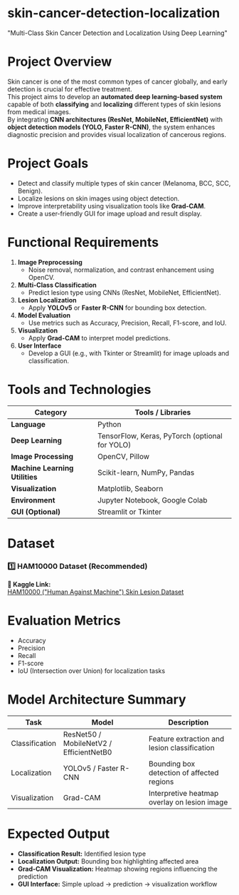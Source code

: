 # skin-cancer-detection-localization
"Multi-Class Skin Cancer Detection and Localization Using Deep Learning"

# Project Overview

Skin cancer is one of the most common types of cancer globally, and early detection is crucial for effective treatment.  
This project aims to develop an **automated deep learning-based system** capable of both **classifying** and **localizing** different types of skin lesions from medical images.  
By integrating **CNN architectures (ResNet, MobileNet, EfficientNet)** with **object detection models (YOLO, Faster R-CNN)**, the system enhances diagnostic precision and provides visual localization of cancerous regions.

# Project Goals

- Detect and classify multiple types of skin cancer (Melanoma, BCC, SCC, Benign).
- Localize lesions on skin images using object detection.
- Improve interpretability using visualization tools like **Grad-CAM**.
- Create a user-friendly GUI for image upload and result display.

# Functional Requirements
1. **Image Preprocessing**
   - Noise removal, normalization, and contrast enhancement using OpenCV.
2. **Multi-Class Classification**
   - Predict lesion type using CNNs (ResNet, MobileNet, EfficientNet).
3. **Lesion Localization**
   - Apply **YOLOv5** or **Faster R-CNN** for bounding box detection.
4. **Model Evaluation**
   - Use metrics such as Accuracy, Precision, Recall, F1-score, and IoU.
5. **Visualization**
   - Apply **Grad-CAM** to interpret model predictions.
6. **User Interface**
   - Develop a GUI (e.g., with Tkinter or Streamlit) for image uploads and classification.

# Tools and Technologies
| Category | Tools / Libraries |
|-----------|-------------------|
| **Language** | Python |
| **Deep Learning** | TensorFlow, Keras, PyTorch (optional for YOLO) |
| **Image Processing** | OpenCV, Pillow |
| **Machine Learning Utilities** | Scikit-learn, NumPy, Pandas |
| **Visualization** | Matplotlib, Seaborn |
| **Environment** | Jupyter Notebook, Google Colab |
| **GUI (Optional)** | Streamlit or Tkinter |

# Dataset

### 1️⃣ **HAM10000 Dataset (Recommended)**
**📂 Kaggle Link:**  
[HAM10000 ("Human Against Machine") Skin Lesion Dataset](https://www.kaggle.com/datasets/kmader/skin-cancer-mnist-ham10000)

# Evaluation Metrics
- Accuracy  
- Precision  
- Recall  
- F1-score  
- IoU (Intersection over Union) for localization tasks  

# Model Architecture Summary
| Task | Model | Description |
|------|--------|-------------|
| Classification | ResNet50 / MobileNetV2 / EfficientNetB0 | Feature extraction and lesion classification |
| Localization | YOLOv5 / Faster R-CNN | Bounding box detection of affected regions |
| Visualization | Grad-CAM | Interpretive heatmap overlay on lesion image |

# Expected Output
- **Classification Result:** Identified lesion type  
- **Localization Output:** Bounding box highlighting affected area  
- **Grad-CAM Visualization:** Heatmap showing regions influencing the prediction  
- **GUI Interface:** Simple upload → prediction → visualization workflow  

